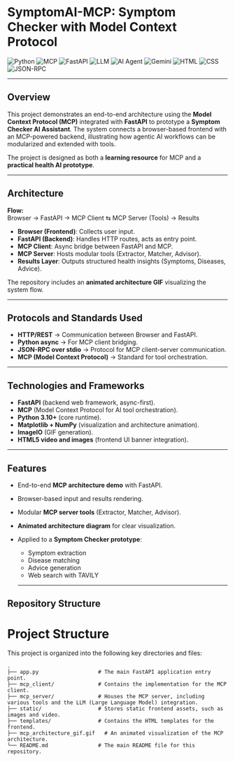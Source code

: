# SymptomAI-MCP: Symptom Checker with Model Context Protocol  

![Python](https://img.shields.io/badge/Python-3.10+-blue?logo=python&logoColor=white)
![MCP](https://img.shields.io/badge/MCP-Model%20Context%20Protocol-orange)
![FastAPI](https://img.shields.io/badge/FastAPI-Backend-success?logo=fastapi)
![LLM](https://img.shields.io/badge/LLM-Large%20Language%20Model-purple)
![AI Agent](https://img.shields.io/badge/Agentic%20AI-Emerging%20Paradigm-ff69b4)
![Gemini](https://img.shields.io/badge/Gemini-Google%20DeepMind-4285F4?logo=google)
![HTML](https://img.shields.io/badge/HTML-5-E34F26?logo=html5&logoColor=white)
![CSS](https://img.shields.io/badge/CSS-3-1572B6?logo=css3&logoColor=white)
![JSON-RPC](https://img.shields.io/badge/Protocol-JSON--RPC-lightgrey)

---

## Overview  
This project demonstrates an end-to-end architecture using the **Model Context Protocol (MCP)** integrated with **FastAPI** to prototype a **Symptom Checker AI Assistant**. The system connects a browser-based frontend with an MCP-powered backend, illustrating how agentic AI workflows can be modularized and extended with tools.  

The project is designed as both a **learning resource** for MCP and a **practical health AI prototype**.  

---
## Architecture  

**Flow:**  
Browser → FastAPI → MCP Client ⇆ MCP Server (Tools) → Results  

- **Browser (Frontend)**: Collects user input.  
- **FastAPI (Backend)**: Handles HTTP routes, acts as entry point.  
- **MCP Client**: Async bridge between FastAPI and MCP.  
- **MCP Server**: Hosts modular tools (Extractor, Matcher, Advisor).  
- **Results Layer**: Outputs structured health insights (Symptoms, Diseases, Advice).  

The repository includes an **animated architecture GIF** visualizing the system flow.  

---

## Protocols and Standards Used  
- **HTTP/REST** → Communication between Browser and FastAPI.  
- **Python async** → For MCP client bridging.  
- **JSON-RPC over stdio** → Protocol for MCP client-server communication.  
- **MCP (Model Context Protocol)** → Standard for tool orchestration.  

---

## Technologies and Frameworks  
- **FastAPI** (backend web framework, async-first).  
- **MCP** (Model Context Protocol for AI tool orchestration).  
- **Python 3.10+** (core runtime).  
- **Matplotlib + NumPy** (visualization and architecture animation).  
- **ImageIO** (GIF generation).  
- **HTML5 video and images** (frontend UI banner integration).  

---

## Features  
- End-to-end **MCP architecture demo** with FastAPI.  
- Browser-based input and results rendering.  
- Modular **MCP server tools** (Extractor, Matcher, Advisor).  
- **Animated architecture diagram** for clear visualization.  
- Applied to a **Symptom Checker prototype**:  
  - Symptom extraction  
  - Disease matching  
  - Advice generation  
  - Web search with TAVILY
 
  ---
## Repository Structure  

# Project Structure

This project is organized into the following key directories and files:

```
.
├── app.py                   # The main FastAPI application entry point.
├── mcp_client/              # Contains the implementation for the MCP client.
├── mcp_server/              # Houses the MCP server, including various tools and the LLM (Large Language Model) integration.
├── static/                  # Stores static frontend assets, such as images and video.
├── templates/               # Contains the HTML templates for the frontend.
├── mcp_architecture_gif.gif   # An animated visualization of the MCP architecture.
└── README.md                # The main README file for this repository.
```





